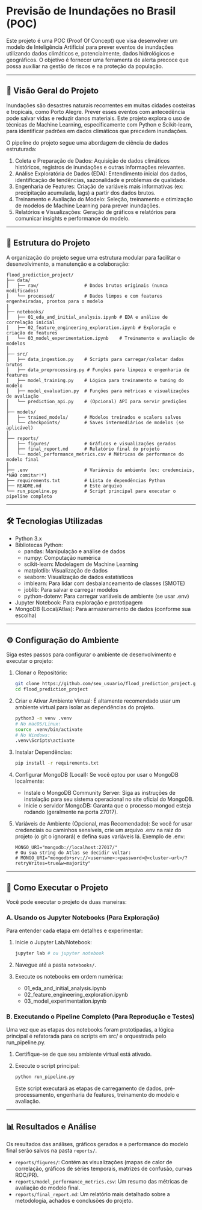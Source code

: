 # Previsão de Inundações no Brasil (POC)

Este projeto é uma POC (Proof Of Concept) que visa desenvolver um modelo de Inteligência Artificial para prever eventos de inundações utilizando dados climáticos e, potencialmente, dados hidrológicos e geográficos. O objetivo é fornecer uma ferramenta de alerta precoce que possa auxiliar na gestão de riscos e na proteção da população.

---

## 🚀 Visão Geral do Projeto

Inundações são desastres naturais recorrentes em muitas cidades costeiras e tropicais, como Porto Alegre. Prever esses eventos com antecedência pode salvar vidas e reduzir danos materiais. Este projeto explora o uso de técnicas de Machine Learning, especificamente com Python e Scikit-learn, para identificar padrões em dados climáticos que precedem inundações.

O pipeline do projeto segue uma abordagem de ciência de dados estruturada:

1. Coleta e Preparação de Dados: Aquisição de dados climáticos históricos, registros de inundações e outras informações relevantes.
2. Análise Exploratória de Dados (EDA): Entendimento inicial dos dados, identificação de tendências, sazonalidade e problemas de qualidade.
3. Engenharia de Features: Criação de variáveis mais informativas (ex: precipitação acumulada, lags) a partir dos dados brutos.
4. Treinamento e Avaliação do Modelo: Seleção, treinamento e otimização de modelos de Machine Learning para prever inundações.
5. Relatórios e Visualizações: Geração de gráficos e relatórios para comunicar insights e performance do modelo.

---

## 📂 Estrutura do Projeto

A organização do projeto segue uma estrutura modular para facilitar o desenvolvimento, a manutenção e a colaboração:

```text
flood_prediction_project/
├── data/
│   ├── raw/                 # Dados brutos originais (nunca modificados)
│   └── processed/           # Dados limpos e com features engenheiradas, prontos para o modelo
│
├── notebooks/
│   ├── 01_eda_and_initial_analysis.ipynb # EDA e análise de correlação inicial
│   ├── 02_feature_engineering_exploration.ipynb # Exploração e criação de features
│   └── 03_model_experimentation.ipynb    # Treinamento e avaliação de modelos
│
├── src/
│   ├── data_ingestion.py    # Scripts para carregar/coletar dados brutos
│   ├── data_preprocessing.py # Funções para limpeza e engenharia de features
│   ├── model_training.py    # Lógica para treinamento e tuning do modelo
│   ├── model_evaluation.py  # Funções para métricas e visualizações de avaliação
│   └── prediction_api.py    # (Opcional) API para servir predições
│
├── models/
│   ├── trained_models/      # Modelos treinados e scalers salvos
│   └── checkpoints/         # Saves intermediários de modelos (se aplicável)
│
├── reports/
│   ├── figures/             # Gráficos e visualizações gerados
│   ├── final_report.md      # Relatório final do projeto
│   └── model_performance_metrics.csv # Métricas de performance do modelo final
│
├── .env                     # Variáveis de ambiente (ex: credenciais, *NÃO comitar!*)
├── requirements.txt         # Lista de dependências Python
├── README.md                # Este arquivo
└── run_pipeline.py          # Script principal para executar o pipeline completo
```

---

## 🛠️ Tecnologias Utilizadas

- Python 3.x
- Bibliotecas Python:
  - pandas: Manipulação e análise de dados
  - numpy: Computação numérica
  - scikit-learn: Modelagem de Machine Learning
  - matplotlib: Visualização de dados
  - seaborn: Visualização de dados estatísticos
  - imblearn: Para lidar com desbalanceamento de classes (SMOTE)
  - joblib: Para salvar e carregar modelos
  - python-dotenv: Para carregar variáveis de ambiente (se usar .env)
- Jupyter Notebook: Para exploração e prototipagem
- MongoDB (Local/Atlas): Para armazenamento de dados (conforme sua escolha)

---

## ⚙️ Configuração do Ambiente

Siga estes passos para configurar o ambiente de desenvolvimento e executar o projeto:

1. Clonar o Repositório:

    ```bash
    git clone https://github.com/seu_usuario/flood_prediction_project.git
    cd flood_prediction_project
    ```

2. Criar e Ativar Ambiente Virtual:
    É altamente recomendado usar um ambiente virtual para isolar as dependências do projeto.

    ```bash
    python3 -m venv .venv
    # No macOS/Linux:
    source .venv/bin/activate
    # No Windows:
    .venv\Scripts\activate
    ```

3. Instalar Dependências:

    ```bash
    pip install -r requirements.txt
    ```

4. Configurar MongoDB (Local):
    Se você optou por usar o MongoDB localmente:

    - Instale o MongoDB Community Server: Siga as instruções de instalação para seu sistema operacional no site oficial do MongoDB.
    - Inicie o servidor MongoDB: Garanta que o processo mongod esteja rodando (geralmente na porta 27017).

5. Variáveis de Ambiente (Opcional, mas Recomendado):
    Se você for usar credenciais ou caminhos sensíveis, crie um arquivo .env na raiz do projeto (o git o ignorará) e defina suas variáveis lá.
    Exemplo de .env:

    ```text
    MONGO_URI="mongodb://localhost:27017/"
    # Ou sua string do Atlas se decidir voltar:
    # MONGO_URI="mongodb+srv://<username>:<password>@<cluster-url>/?retryWrites=true&w=majority"
    ```

---

## 🚀 Como Executar o Projeto

Você pode executar o projeto de duas maneiras:

### A. Usando os Jupyter Notebooks (Para Exploração)

Para entender cada etapa em detalhes e experimentar:

1. Inicie o Jupyter Lab/Notebook:

    ```bash
    jupyter lab # ou jupyter notebook
    ```

2. Navegue até a pasta ```notebooks/```.
3. Execute os notebooks em ordem numérica:
    - 01_eda_and_initial_analysis.ipynb
    - 02_feature_engineering_exploration.ipynb
    - 03_model_experimentation.ipynb

### B. Executando o Pipeline Completo (Para Reprodução e Testes)

Uma vez que as etapas dos notebooks foram prototipadas, a lógica principal é refatorada para os scripts em src/ e orquestrada pelo run_pipeline.py.

1. Certifique-se de que seu ambiente virtual está ativado.
2. Execute o script principal:

    ```bash
    python run_pipeline.py
    ```

    Este script executará as etapas de carregamento de dados, pré-processamento, engenharia de features, treinamento do modelo e avaliação.

---

## 📊 Resultados e Análise

Os resultados das análises, gráficos gerados e a performance do modelo final serão salvos na pasta ```reports/```.

- ```reports/figures/```: Contém as visualizações (mapas de calor de correlação, gráficos de séries temporais, matrizes de confusão, curvas ROC/PR).
- ```reports/model_performance_metrics.csv```: Um resumo das métricas de avaliação do modelo final.
- ```reports/final_report.md```: Um relatório mais detalhado sobre a metodologia, achados e conclusões do projeto.
